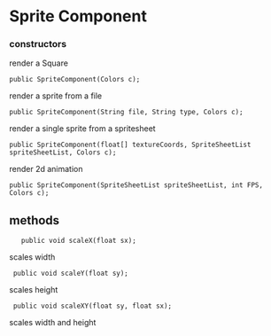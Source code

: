 # Sprite Component

### constructors

render a Square

```public SpriteComponent(Colors c);```

render a sprite from a file

```public SpriteComponent(String file, String type, Colors c);```

render a single sprite from a spritesheet

```public SpriteComponent(float[] textureCoords, SpriteSheetList spriteSheetList, Colors c);```

render 2d animation

```public SpriteComponent(SpriteSheetList spriteSheetList, int FPS, Colors c);```



methods
---

 ```   public void scaleX(float sx);```

scales width

   ``` public void scaleY(float sy);```

scales height

``` public void scaleXY(float sy, float sx);```

scales width and height


